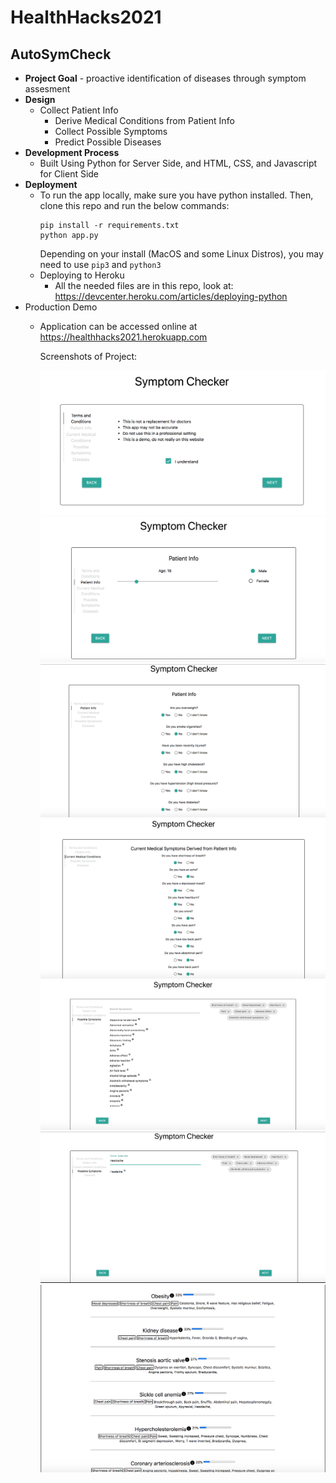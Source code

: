 # HealthHacks2021

## AutoSymCheck

- **Project Goal** - proactive identification of diseases through symptom assesment
- **Design**
  - Collect Patient Info
    - Derive Medical Conditions from Patient Info
    - Collect Possible Symptoms
    - Predict Possible Diseases
- **Development Process**
  - Built Using Python for Server Side, and HTML, CSS, and Javascript for Client Side
- **Deployment**
  - To run the app locally, make sure you have python installed. Then, clone this repo and run the below commands:
    ```
    pip install -r requirements.txt
    python app.py
    ```
    Depending on your install (MacOS and some Linux Distros), you may need to use `pip3` and `python3`
  - Deploying to Heroku
    - All the needed files are in this repo, look at: https://devcenter.heroku.com/articles/deploying-python
- Production Demo
  - Application can be accessed online at https://healthhacks2021.herokuapp.com
    
    Screenshots of Project:

    ![ScreenShot1](/static/images/Symptom_Checker_Terms_and_Conditions.png)
    ![ScreenShot2](/static/images/Symptom_Checker_Age_Gender_Info.png)
    ![ScreenShot3](/static/images/Symptom_Checker_Patient_Info.png)
    ![ScreenShot4](/static/images/Symptom_Checker_Current_Medical_Conditions.png)
    ![ScreenShot5](/static/images/Symptom_Checker_Possible_Symptoms.png)
    ![ScreenShot6](/static/images/Symptom_Checker_Searchbar_Usage.png)
    ![ScreenShot7](/static/images/Symptom_Checker_Disease_Report.png)
